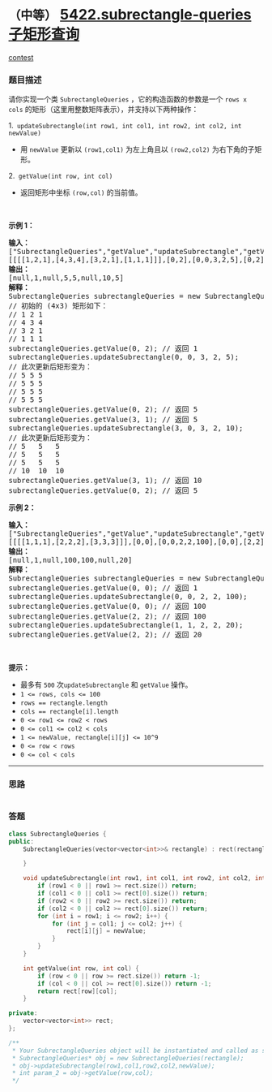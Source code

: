 # `（中等）` [5422.subrectangle-queries 子矩形查询](https://leetcode-cn.com/problems/subrectangle-queries/)

[contest](https://leetcode-cn.com/contest/biweekly-contest-28/problems/subrectangle-queries/)

### 题目描述
<p>请你实现一个类&nbsp;<code>SubrectangleQueries</code>&nbsp;，它的构造函数的参数是一个 <code>rows x cols</code>&nbsp;的矩形（这里用整数矩阵表示），并支持以下两种操作：</p>

<p>1.<code>&nbsp;updateSubrectangle(int row1, int col1, int row2, int col2, int newValue)</code></p>

<ul>
	<li>用&nbsp;<code>newValue</code>&nbsp;更新以&nbsp;<code>(row1,col1)</code>&nbsp;为左上角且以&nbsp;<code>(row2,col2)</code>&nbsp;为右下角的子矩形。</li>
</ul>

<p>2.<code>&nbsp;getValue(int row, int col)</code></p>

<ul>
	<li>返回矩形中坐标 <code>(row,col)</code> 的当前值。</li>
</ul>

<p>&nbsp;</p>

<p><strong>示例 1：</strong></p>

<pre><strong>输入：</strong>
["SubrectangleQueries","getValue","updateSubrectangle","getValue","getValue","updateSubrectangle","getValue","getValue"]
[[[[1,2,1],[4,3,4],[3,2,1],[1,1,1]]],[0,2],[0,0,3,2,5],[0,2],[3,1],[3,0,3,2,10],[3,1],[0,2]]
<strong>输出：</strong>
[null,1,null,5,5,null,10,5]
<strong>解释：</strong>
SubrectangleQueries subrectangleQueries = new SubrectangleQueries([[1,2,1],[4,3,4],[3,2,1],[1,1,1]]);  
// 初始的 (4x3) 矩形如下：
// 1 2 1
// 4 3 4
// 3 2 1
// 1 1 1
subrectangleQueries.getValue(0, 2); // 返回 1
subrectangleQueries.updateSubrectangle(0, 0, 3, 2, 5);
// 此次更新后矩形变为：
// 5 5 5
// 5 5 5
// 5 5 5
// 5 5 5 
subrectangleQueries.getValue(0, 2); // 返回 5
subrectangleQueries.getValue(3, 1); // 返回 5
subrectangleQueries.updateSubrectangle(3, 0, 3, 2, 10);
// 此次更新后矩形变为：
// 5   5   5
// 5   5   5
// 5   5   5
// 10  10  10 
subrectangleQueries.getValue(3, 1); // 返回 10
subrectangleQueries.getValue(0, 2); // 返回 5
</pre>

<p><strong>示例 2：</strong></p>

<pre><strong>输入：</strong>
["SubrectangleQueries","getValue","updateSubrectangle","getValue","getValue","updateSubrectangle","getValue"]
[[[[1,1,1],[2,2,2],[3,3,3]]],[0,0],[0,0,2,2,100],[0,0],[2,2],[1,1,2,2,20],[2,2]]
<strong>输出：</strong>
[null,1,null,100,100,null,20]
<strong>解释：</strong>
SubrectangleQueries subrectangleQueries = new SubrectangleQueries([[1,1,1],[2,2,2],[3,3,3]]);
subrectangleQueries.getValue(0, 0); // 返回 1
subrectangleQueries.updateSubrectangle(0, 0, 2, 2, 100);
subrectangleQueries.getValue(0, 0); // 返回 100
subrectangleQueries.getValue(2, 2); // 返回 100
subrectangleQueries.updateSubrectangle(1, 1, 2, 2, 20);
subrectangleQueries.getValue(2, 2); // 返回 20
</pre>

<p>&nbsp;</p>

<p><strong>提示：</strong></p>

<ul>
	<li>最多有&nbsp;<code>500</code>&nbsp;次<code>updateSubrectangle</code> 和&nbsp;<code>getValue</code>&nbsp;操作。</li>
	<li><code>1 <= rows, cols <= 100</code></li>
	<li><code>rows ==&nbsp;rectangle.length</code></li>
	<li><code>cols == rectangle[i].length</code></li>
	<li><code>0 <= row1 <= row2 < rows</code></li>
	<li><code>0 <= col1 <= col2 < cols</code></li>
	<li><code>1 <= newValue, rectangle[i][j] <= 10^9</code></li>
	<li><code>0 <= row < rows</code></li>
	<li><code>0 <= col < cols</code></li>
</ul>


---
### 思路
```
```



### 答题
``` C++
class SubrectangleQueries {
public:
	SubrectangleQueries(vector<vector<int>>& rectangle) : rect(rectangle) {

	}

	void updateSubrectangle(int row1, int col1, int row2, int col2, int newValue) {
        if (row1 < 0 || row1 >= rect.size()) return;
        if (col1 < 0 || col1 >= rect[0].size()) return;
        if (row2 < 0 || row2 >= rect.size()) return;
        if (col2 < 0 || col2 >= rect[0].size()) return;
		for (int i = row1; i <= row2; i++) {
			for (int j = col1; j <= col2; j++) {
				rect[i][j] = newValue;
			}
		}
	}

	int getValue(int row, int col) {
		if (row < 0 || row >= rect.size()) return -1; 
		if (col < 0 || col >= rect[0].size()) return -1;
		return rect[row][col];
	}

private:
	vector<vector<int>> rect;
};

/**
 * Your SubrectangleQueries object will be instantiated and called as such:
 * SubrectangleQueries* obj = new SubrectangleQueries(rectangle);
 * obj->updateSubrectangle(row1,col1,row2,col2,newValue);
 * int param_2 = obj->getValue(row,col);
 */
```




